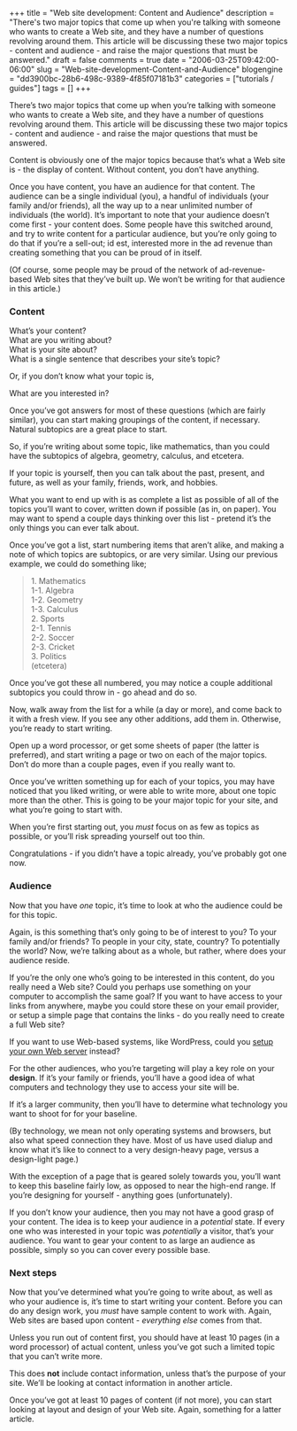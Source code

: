 +++
title = "Web site development: Content and Audience"
description = "There's two major topics that come up when you're talking with someone who wants to create a Web site, and they have a number of questions revolving around them. This article will be discussing these two major topics - content and audience - and raise the major questions that must be answered."
draft = false
comments = true
date = "2006-03-25T09:42:00-06:00"
slug = "Web-site-development-Content-and-Audience"
blogengine = "dd3900bc-28b6-498c-9389-4f85f07181b3"
categories = ["tutorials / guides"]
tags = []
+++

<p>
There&rsquo;s two major topics that come up when you&rsquo;re talking with someone who wants to create a Web site, and they have a number of questions revolving around them.  This article will be discussing these two major topics - content and audience - and raise the major questions that must be answered.
</p>
<p>
Content is obviously one of the major topics because that&rsquo;s what a Web site is - the display of content.  Without content, you don&rsquo;t have anything.
</p>
<p>
Once you have content, you have an audience for that content.  The audience can be a single individual (you), a handful of individuals (your family and/or friends), all the way up to a near unlimited number of individuals (the world).  It&rsquo;s important to note that your audience doesn&rsquo;t come first - your content does.  Some people have this switched around, and try to write content for a particular audience, but you&rsquo;re only going to do that if you&rsquo;re a sell-out; id est, interested more in the ad revenue than creating something that you can be proud of in itself.
</p>
<p>
(Of course, some people may be proud of the network of ad-revenue-based Web sites that they&rsquo;ve built up.  We won&rsquo;t be writing for that audience in this article.)
</p>
<h3>Content</h3>
<p>
What&rsquo;s your content?<br />
What are you writing about?<br />
What is your site about?<br />
What is a single sentence that describes your site&rsquo;s topic?
</p>
<p>
Or, if you don&rsquo;t know what your topic is,
</p>
<p>
What are you interested in?
</p>
<p>
Once you&rsquo;ve got answers for most of these questions (which are fairly similar), you can start making groupings of the content, if necessary.  Natural subtopics are a great place to start.
</p>
<p>
So, if you&rsquo;re writing about some topic, like mathematics, than you could have the subtopics of algebra, geometry, calculus, and etcetera.
</p>
<p>
If your topic is yourself, then you can talk about the past, present, and future, as well as your family, friends, work, and hobbies.
</p>
<p>
What you want to end up with is as complete a list as possible of all of the topics you&rsquo;ll want to cover, written down if possible (as in, on paper).  You may want to spend a couple days thinking over this list - pretend it&rsquo;s the only things you can ever talk about.
</p>
<p>
Once you&rsquo;ve got a list, start numbering items that aren&rsquo;t alike, and making a note of which topics are subtopics, or are very similar.  Using our previous example, we could do something like;
</p>
<blockquote>
	<p>
	1. Mathematics<br />
	1-1. Algebra<br />
	1-2. Geometry<br />
	1-3. Calculus<br />
	2. Sports<br />
	2-1. Tennis<br />
	2-2. Soccer<br />
	2-3. Cricket<br />
	3. Politics<br />
	(etcetera)
	</p>
</blockquote>
<p>
Once you&rsquo;ve got these all numbered, you may notice a couple additional subtopics you could throw in - go ahead and do so.
</p>
<p>
Now, walk away from the list for a while (a day or more), and come back to it with a fresh view.  If you see any other additions, add them in.  Otherwise, you&rsquo;re ready to start writing.
</p>
<p>
Open up a word processor, or get some sheets of paper (the latter is preferred), and start writing a page or two on each of the major topics.  Don&rsquo;t do more than a couple pages, even if you really want to.
</p>
<p>
Once you&rsquo;ve written something up for each of your topics, you may have noticed that you liked writing, or were able to write more, about one topic more than the other.  This is going to be your major topic for your site, and what you&rsquo;re going to start with.
</p>
<p>
When you&rsquo;re first starting out, you <em>must</em> focus on as few as topics as possible, or you&rsquo;ll risk spreading yourself out too thin.
</p>
<p>
Congratulations - if you didn&rsquo;t have a topic already, you&rsquo;ve probably got one now.
</p>
<h3>Audience</h3>
<p>
Now that you have <em>one</em> topic, it&rsquo;s time to look at who the audience could be for this topic.
</p>
<p>
Again, is this something that&rsquo;s only going to be of interest to you?  To your family and/or friends?  To people in your city, state, country?  To potentially the world?  Now, we&rsquo;re talking about as a whole, but rather, where does your audience reside.
</p>
<p>
If you&rsquo;re the only one who&rsquo;s going to be interested in this content, do you really need a Web site?  Could you perhaps use something on your computer to accomplish the same goal?  If you want to have access to your links from anywhere, maybe you could store these on your email provider, or setup a simple page that contains the links - do you really need to create a full Web site?
</p>
<p>
If you want to use Web-based systems, like WordPress, could you <a href="http://strivinglife.com/local-apache-server/">setup your own Web server</a> instead?
</p>
<p>
For the other audiences, who you&rsquo;re targeting will play a key role on your <strong>design</strong>.  If it&rsquo;s your family or friends, you&rsquo;ll have a good idea of what computers and technology they use to access your site will be.
</p>
<p>
If it&rsquo;s a larger community, then you&rsquo;ll have to determine what technology you want to shoot for for your baseline.
</p>
<p>
(By technology, we mean not only operating systems and browsers, but also what speed connection they have.  Most of us have used dialup and know what it&rsquo;s like to connect to a very design-heavy page, versus a design-light page.)
</p>
<p>
With the exception of a page that is geared solely towards you, you&rsquo;ll want to keep this baseline fairly low, as opposed to near the high-end range.  If you&rsquo;re designing for yourself - anything goes (unfortunately).
</p>
<p>
If you don&rsquo;t know your audience, then you may not have a good grasp of your content.  The idea is to keep your audience in a <em>potential</em> state.  If every one who was interested in your topic was <em>potentially</em> a visitor, that&rsquo;s your audience.  You want to gear your content to as large an audience as possible, simply so you can cover every possible base.
</p>
<h3>Next steps</h3>
<p>
Now that you&rsquo;ve determined what you&rsquo;re going to write about, as well as who your audience is, it&rsquo;s time to start writing your content.  Before you can do any design work, you <em>must</em> have sample content to work with.  Again, Web sites are based upon content - <em>everything else</em> comes from that.
</p>
<p>
Unless you run out of content first, you should have at least 10 pages (in a word processor) of actual content, unless you&rsquo;ve got such a limited topic that you can&rsquo;t write more.
</p>
<p>
This does <strong>not</strong> include contact information, unless that&rsquo;s the purpose of your site.  We&rsquo;ll be looking at contact information in another article.
</p>
<p>
Once you&rsquo;ve got at least 10 pages of content (if not more), you can start looking at layout and design of your Web site.  Again, something for a latter article.
</p>

